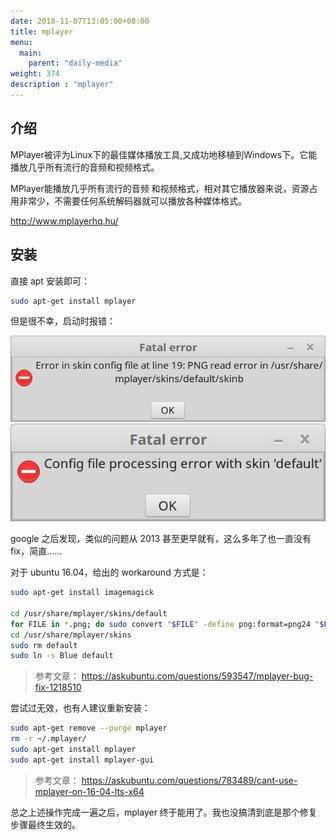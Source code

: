 ```yaml
---
date: 2018-11-07T13:05:00+08:00
title: mplayer
menu:
  main:
    parent: "daily-media"
weight: 374
description : "mplayer"
---
```


## 介绍

MPlayer被评为Linux下的最佳媒体播放工具,又成功地移植到Windows下。它能播放几乎所有流行的音频和视频格式。

MPlayer能播放几乎所有流行的音频 和视频格式，相对其它播放器来说，资源占用非常少，不需要任何系统解码器就可以播放各种媒体格式。

http://www.mplayerhq.hu/

## 安装

直接 apt 安装即可：

```bash
sudo apt-get install mplayer
```

但是很不幸，启动时报错：

![](images/mplayer-error-1.jpg)
![](images/mplayer-error-2.jpg)

google 之后发现，类似的问题从 2013 甚至更早就有，这么多年了也一直没有fix，简直......

对于 ubuntu 16.04，给出的 workaround 方式是：

```bash
sudo apt-get install imagemagick

cd /usr/share/mplayer/skins/default
for FILE in *.png; do sudo convert "$FILE" -define png:format=png24 "$FILE"; done
cd /usr/share/mplayer/skins
sudo rm default
sudo ln -s Blue default
```

> 参考文章： https://askubuntu.com/questions/593547/mplayer-bug-fix-1218510

尝试过无效，也有人建议重新安装：

```bash
sudo apt-get remove --purge mplayer
rm -r ~/.mplayer/
sudo apt-get install mplayer
sudo apt-get install mplayer-gui
```

> 参考文章： https://askubuntu.com/questions/783489/cant-use-mplayer-on-16-04-lts-x64

总之上述操作完成一遍之后，mplayer 终于能用了。我也没搞清到底是那个修复步骤最终生效的。

